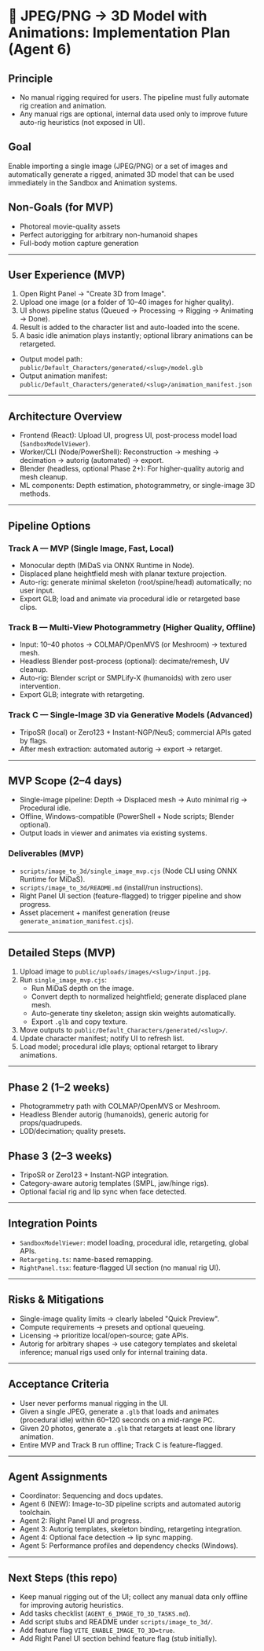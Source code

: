 # 🎨 JPEG/PNG → 3D Model with Animations: Implementation Plan (Agent 6)

## Principle
- No manual rigging required for users. The pipeline must fully automate rig creation and animation.
- Any manual rigs are optional, internal data used only to improve future auto-rig heuristics (not exposed in UI).

## Goal
Enable importing a single image (JPEG/PNG) or a set of images and automatically generate a rigged, animated 3D model that can be used immediately in the Sandbox and Animation systems.

## Non-Goals (for MVP)
- Photoreal movie-quality assets
- Perfect autorigging for arbitrary non-humanoid shapes
- Full-body motion capture generation

---

## User Experience (MVP)
1. Open Right Panel → "Create 3D from Image".
2. Upload one image (or a folder of 10–40 images for higher quality).
3. UI shows pipeline status (Queued → Processing → Rigging → Animating → Done).
4. Result is added to the character list and auto-loaded into the scene.
5. A basic idle animation plays instantly; optional library animations can be retargeted.

- Output model path: `public/Default_Characters/generated/<slug>/model.glb`
- Output animation manifest: `public/Default_Characters/generated/<slug>/animation_manifest.json`

---

## Architecture Overview
- Frontend (React): Upload UI, progress UI, post-process model load (`SandboxModelViewer`).
- Worker/CLI (Node/PowerShell): Reconstruction → meshing → decimation → autorig (automated) → export.
- Blender (headless, optional Phase 2+): For higher-quality autorig and mesh cleanup.
- ML components: Depth estimation, photogrammetry, or single-image 3D methods.

---

## Pipeline Options

### Track A — MVP (Single Image, Fast, Local)
- Monocular depth (MiDaS via ONNX Runtime in Node).
- Displaced plane heightfield mesh with planar texture projection.
- Auto-rig: generate minimal skeleton (root/spine/head) automatically; no user input.
- Export GLB; load and animate via procedural idle or retargeted base clips.

### Track B — Multi-View Photogrammetry (Higher Quality, Offline)
- Input: 10–40 photos → COLMAP/OpenMVS (or Meshroom) → textured mesh.
- Headless Blender post-process (optional): decimate/remesh, UV cleanup.
- Auto-rig: Blender script or SMPLify-X (humanoids) with zero user intervention.
- Export GLB; integrate with retargeting.

### Track C — Single-Image 3D via Generative Models (Advanced)
- TripoSR (local) or Zero123 + Instant-NGP/NeuS; commercial APIs gated by flags.
- After mesh extraction: automated autorig → export → retarget.

---

## MVP Scope (2–4 days)
- Single-image pipeline: Depth → Displaced mesh → Auto minimal rig → Procedural idle.
- Offline, Windows-compatible (PowerShell + Node scripts; Blender optional).
- Output loads in viewer and animates via existing systems.

### Deliverables (MVP)
- `scripts/image_to_3d/single_image_mvp.cjs` (Node CLI using ONNX Runtime for MiDaS).
- `scripts/image_to_3d/README.md` (install/run instructions).
- Right Panel UI section (feature-flagged) to trigger pipeline and show progress.
- Asset placement + manifest generation (reuse `generate_animation_manifest.cjs`).

---

## Detailed Steps (MVP)
1. Upload image to `public/uploads/images/<slug>/input.jpg`.
2. Run `single_image_mvp.cjs`:
   - Run MiDaS depth on the image.
   - Convert depth to normalized heightfield; generate displaced plane mesh.
   - Auto-generate tiny skeleton; assign skin weights automatically.
   - Export `.glb` and copy texture.
3. Move outputs to `public/Default_Characters/generated/<slug>/`.
4. Update character manifest; notify UI to refresh list.
5. Load model; procedural idle plays; optional retarget to library animations.

---

## Phase 2 (1–2 weeks)
- Photogrammetry path with COLMAP/OpenMVS or Meshroom.
- Headless Blender autorig (humanoids), generic autorig for props/quadrupeds.
- LOD/decimation; quality presets.

## Phase 3 (2–3 weeks)
- TripoSR or Zero123 + Instant-NGP integration.
- Category-aware autorig templates (SMPL, jaw/hinge rigs).
- Optional facial rig and lip sync when face detected.

---

## Integration Points
- `SandboxModelViewer`: model loading, procedural idle, retargeting, global APIs.
- `Retargeting.ts`: name-based remapping.
- `RightPanel.tsx`: feature-flagged UI section (no manual rig UI).

---

## Risks & Mitigations
- Single-image quality limits → clearly labeled "Quick Preview".
- Compute requirements → presets and optional queueing.
- Licensing → prioritize local/open-source; gate APIs.
- Autorig for arbitrary shapes → use category templates and skeletal inference; manual rigs used only for internal training data.

---

## Acceptance Criteria
- User never performs manual rigging in the UI.
- Given a single JPEG, generate a `.glb` that loads and animates (procedural idle) within 60–120 seconds on a mid-range PC.
- Given 20 photos, generate a `.glb` that retargets at least one library animation.
- Entire MVP and Track B run offline; Track C is feature-flagged.

---

## Agent Assignments
- Coordinator: Sequencing and docs updates.
- Agent 6 (NEW): Image-to-3D pipeline scripts and automated autorig toolchain.
- Agent 2: Right Panel UI and progress.
- Agent 3: Autorig templates, skeleton binding, retargeting integration.
- Agent 4: Optional face detection → lip sync mapping.
- Agent 5: Performance profiles and dependency checks (Windows).

---

## Next Steps (this repo)
- Keep manual rigging out of the UI; collect any manual data only offline for improving autorig heuristics.
- Add tasks checklist (`AGENT_6_IMAGE_TO_3D_TASKS.md`).
- Add script stubs and README under `scripts/image_to_3d/`.
- Add feature flag `VITE_ENABLE_IMAGE_TO_3D=true`.
- Add Right Panel UI section behind feature flag (stub initially).
